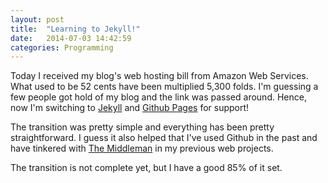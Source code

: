 ```yaml
---
layout: post
title:  "Learning to Jekyll!"
date:   2014-07-03 14:42:59
categories: Programming
---
```



Today I received my blog's web hosting bill from Amazon Web Services. What
used to be 52 cents have been multiplied 5,300 folds.  I'm guessing a few 
people got hold of my blog and the link was passed around. Hence, now 
I'm switching to [Jekyll][jekyll] and [Github Pages][github-pages] for support!

The transition was pretty simple and everything has been pretty straightforward.
I guess it also helped that I've used Github in the past and have tinkered with
[The Middleman][middleman] in my previous web projects.

The transition is not complete yet, but I have a good 85% of it set. 


[jekyll-gh]: https://github.com/jekyll/jekyll
[jekyll]:    http://jekyllrb.com
[github-pages]: https://pages.github.com/
[middleman]: http://middlemanapp.com/